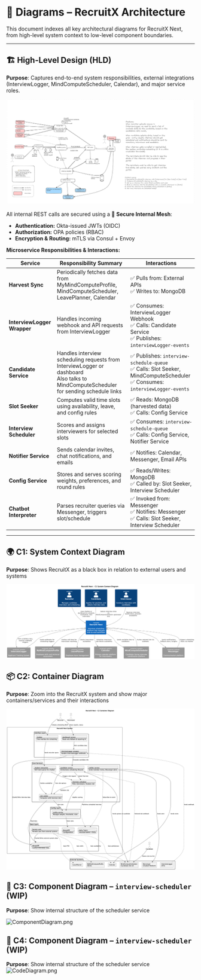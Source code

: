 # 🧭 Diagrams – RecruitX Architecture

This document indexes all key architectural diagrams for RecruitX Next, from high-level system context to low-level
component boundaries.

---

## 🏗️ High-Level Design (HLD)

**Purpose**: Captures end-to-end system responsibilities, external integrations (InterviewLogger, MindComputeScheduler, Calendar), and
major service roles.

![HLD.png](../images/HLD.png)

All internal REST calls are secured using a 🔐 **Secure Internal Mesh**:

- **Authentication:** Okta-issued JWTs (OIDC)
- **Authorization:** OPA policies (RBAC)
- **Encryption & Routing:** mTLS via Consul + Envoy

**Microservice Responsibilities & Interactions:**

| Service                 | Responsibility Summary                                                                                                    | Interactions                                                                                                   |
|-------------------------|---------------------------------------------------------------------------------------------------------------------------|----------------------------------------------------------------------------------------------------------------|
| **Harvest Sync**        | Periodically fetches data from MyMindComputeProfile, MindComputeScheduler, LeavePlanner, Calendar                                           | ✅ Pulls from: External APIs<br>✅ Writes to: MongoDB                                                            |
| **InterviewLogger Wrapper**  | Handles incoming webhook and API requests from InterviewLogger                                                                 | ✅ Consumes: InterviewLogger Webhook<br>✅ Calls: Candidate Service  <br>   ✅ Publishes: `interviewLogger-events`          |
| **Candidate Service**   | Handles interview scheduling requests from InterviewLogger or dashboard <br> Also talks to MindComputeScheduler for sending schedule links | ✅ Publishes: `interview-schedule-queue`<br>✅ Calls: Slot Seeker, MindComputeScheduler <br> ✅ Consumes: `interviewLogger-events` |
| **Slot Seeker**         | Computes valid time slots using availability, leave, and config rules                                                     | ✅ Reads: MongoDB (harvested data)<br>✅ Calls: Config Service                                                   |
| **Interview Scheduler** | Scores and assigns interviewers for selected slots                                                                        | ✅ Consumes: `interview-schedule-queue`<br>✅ Calls: Config Service, Notifier Service                            |
| **Notifier Service**    | Sends calendar invites, chat notifications, and emails                                                                    | ✅ Notifies: Calendar, Messenger, Email APIs                                                           |
| **Config Service**      | Stores and serves scoring weights, preferences, and round rules                                                           | ✅ Reads/Writes: MongoDB<br>✅ Called by: Slot Seeker, Interview Scheduler                                       |
| **Chatbot Interpreter** | Parses recruiter queries via Messenger, triggers slot/schedule                                                          | ✅ Invoked from: Messenger<br> ✅ Notifies: Messenger<br>✅ Calls: Slot Seeker, Interview Scheduler           |

---

## 🌍 C1: System Context Diagram

**Purpose**: Shows RecruitX as a black box in relation to external users and systems

![SystemContext.png](../images/C1SystemContext.png)

## 📦 C2: Container Diagram

**Purpose**: Zoom into the RecruitX system and show major containers/services and their interactions

![ContainerDiagram.png](../images/C2ContainerDiagram.png)

## 🧠 C3: Component Diagram – `interview-scheduler` (WIP)

**Purpose**: Show internal structure of the scheduler service

![ComponentDiagram.png](../images/C3ComponentDiagram.png)

## 🧩 C4: Component Diagram – `interview-scheduler` (WIP)

**Purpose**: Show internal structure of the scheduler service
![CodeDiagram.png](../images/C4CodeDiagram.png)
